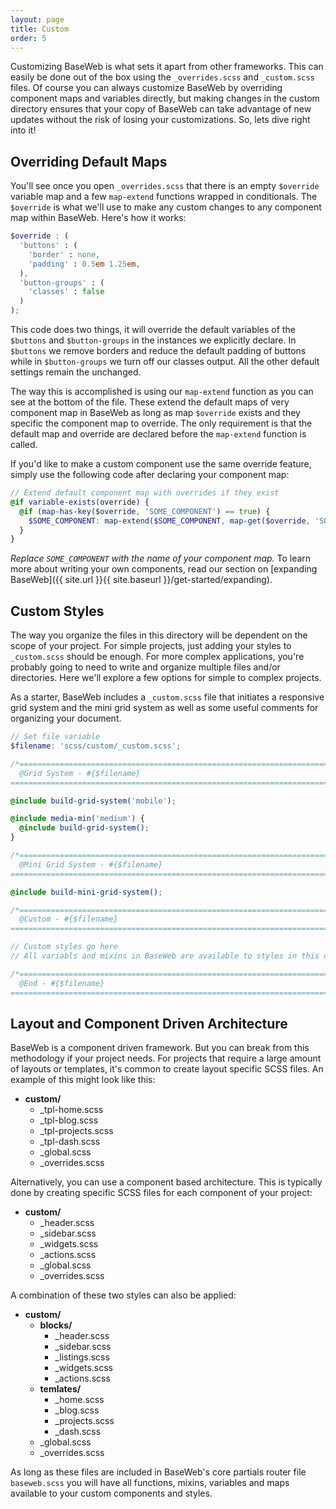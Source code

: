 ```yaml
---
layout: page
title: Custom
order: 5
---
```


Customizing BaseWeb is what sets it apart from other frameworks. This can easily be done out of the box using the `_overrides.scss` and `_custom.scss` files. Of course you can always customize BaseWeb by overriding component maps and variables directly, but making changes in the custom directory ensures that your copy of BaseWeb can take advantage of new updates without the risk of losing your customizations. So, lets dive right into it!

## Overriding Default Maps

You'll see once you open `_overrides.scss` that there is an empty `$override` variable map and a few `map-extend` functions wrapped in conditionals. The `$override` is what we'll use to make any custom changes to any component map within BaseWeb. Here's how it works:

```scss
$override : (
  'buttons' : (
    'border' : none,
    'padding' : 0.5em 1.25em,
  ),
  'button-groups' : (
    'classes' : false
  )
);
```

This code does two things, it will override the default variables of the `$buttons` and `$button-groups` in the instances we explicitly declare. In `$buttons` we remove borders and reduce the default padding of buttons while in `$button-groups` we turn off our classes output. All the other default settings remain the unchanged.

The way this is accomplished is using our `map-extend` function as you can see at the bottom of the file. These extend the default maps of very component map in BaseWeb as long as map `$override` exists and they specific the component map to override. The only requirement is that the default map and override are declared before the `map-extend` function is called.

If you'd like to make a custom component use the same override feature, simply use the following code after declaring your component map:

```scss
// Extend default component map with overrides if they exist
@if variable-exists(override) {
  @if (map-has-key($override, 'SOME_COMPONENT') == true) {
    $SOME_COMPONENT: map-extend($SOME_COMPONENT, map-get($override, 'SOME_COMPONENT'), true);
  }
}
```

*Replace `SOME_COMPONENT` with the name of your component map.* To learn more about writing your own components, read our section on [expanding BaseWeb]({{ site.url }}{{ site.baseurl }}/get-started/expanding).

## Custom Styles

The way you organize the files in this directory will be dependent on the scope of your project. For simple projects, just adding your styles to `_custom.scss` should be enough. For more complex applications, you're probably going to need to write and organize multiple files and/or directories. Here we'll explore a few options for simple to complex projects.

As a starter, BaseWeb includes a `_custom.scss` file that initiates a responsive grid system and the mini grid system as well as some useful comments for organizing your document.

```scss
// Set file variable
$filename: 'scss/custom/_custom.scss';

/*==============================================================================
  @Grid System - #{$filename}
==============================================================================*/

@include build-grid-system('mobile');

@include media-min('medium') {
  @include build-grid-system();
}

/*==============================================================================
  @Mini Grid System - #{$filename}
==============================================================================*/

@include build-mini-grid-system();

/*==============================================================================
  @Custom - #{$filename}
==============================================================================*/

// Custom styles go here
// All variabls and mixins in BaseWeb are available to styles in this document

/*==============================================================================
  @End - #{$filename}
==============================================================================*/
```

## Layout and Component Driven Architecture

BaseWeb is a component driven framework. But you can break from this methodology if your project needs. For projects that require a large amount of layouts or templates, it's common to create layout specific SCSS files. An example of this might look like this:

<div class="widget fill">
  <ul class="list-ascii">
    <li>
      <strong>custom/</strong>
      <ul>
        <li>_tpl-home.scss</li>
        <li>_tpl-blog.scss</li>
        <li>_tpl-projects.scss</li>
        <li>_tpl-dash.scss</li>
        <li>_global.scss</li>
        <li>_overrides.scss</li>
      </ul>
    </li>
  </ul>
</div>

Alternatively, you can use a component based architecture. This is typically done by creating specific SCSS files for each component of your project:

<div class="widget fill">
  <ul class="list-ascii">
    <li>
      <strong>custom/</strong>
      <ul>
        <li>_header.scss</li>
        <li>_sidebar.scss</li>
        <li>_widgets.scss</li>
        <li>_actions.scss</li>
        <li>_global.scss</li>
        <li>_overrides.scss</li>
      </ul>
    </li>
  </ul>
</div>

A combination of these two styles can also be applied:

<div class="widget fill">
  <ul class="list-ascii">
    <li>
      <strong>custom/</strong>
      <ul>
        <li>
          <strong>blocks/</strong>
          <ul>
            <li>_header.scss</li>
            <li>_sidebar.scss</li>
            <li>_listings.scss</li>
            <li>_widgets.scss</li>
            <li>_actions.scss</li>
          </ul>
        </li>
        <li>
          <strong>temlates/</strong>
          <ul>
            <li>_home.scss</li>
            <li>_blog.scss</li>
            <li>_projects.scss</li>
            <li>_dash.scss</li>
          </ul>
        </li>
        <li>_global.scss</li>
        <li>_overrides.scss</li>
      </ul>
    </li>
  </ul>
</div>

As long as these files are included in BaseWeb's core partials router file `baseweb.scss` you will have all functions, mixins, variables and maps available to your custom components and styles.
